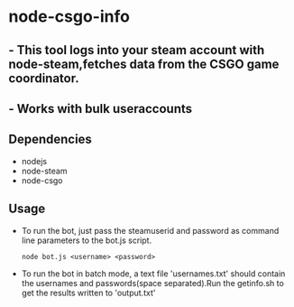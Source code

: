 # node-csgo-info

## - This tool logs into your steam account with node-steam,fetches data from the CSGO game coordinator.
## - Works with bulk useraccounts

## Dependencies
- nodejs
- node-steam
- node-csgo

## Usage
- To run the bot, just pass the steamuserid and password as command line parameters to the bot.js script.

  ```node bot.js <username> <password>```
- To run the bot in batch mode, a text file 'usernames.txt' should contain the usernames and passwords(space separated).Run the getinfo.sh to get the results written to 'output.txt'


